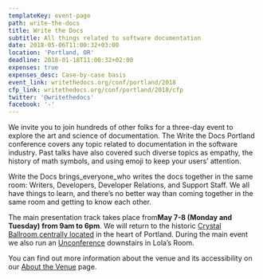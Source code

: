 ```yaml
---
templateKey: event-page
path: write-the-docs
title: Write the Docs
subtitle: All things related to software documentation
date: 2018-05-06T11:00:32+03:00
location: 'Portland, OR'
deadline: 2018-01-18T11:00:32+02:00
expenses: true
expenses_desc: Case-by-case basis
event_link: writethedocs.org/conf/portland/2018
cfp_link: writethedocs.org/conf/portland/2018/cfp
twitter: '@writethedocs'
facebook: '-'
---
```

We invite you to join hundreds of other folks for a three-day event to explore the art and science of documentation. The Write the Docs Portland conference covers any topic related to documentation in the software industry. Past talks have also covered such diverse topics as empathy, the history of math symbols, and using emoji to keep your users’ attention.

Write the Docs brings_everyone_who writes the docs together in the same room: Writers, Developers, Developer Relations, and Support Staff. We all have things to learn, and there’s no better way than coming together in the same room and getting to know each other.

The main presentation track takes place from**May 7-8 (Monday and Tuesday) from 9am to 6pm**. We will return to the historic [Crystal Ballroom](http://www.mcmenamins.com/CrystalBallroom),[centrally located](http://goo.gl/maps/D2WrJ) in the heart of Portland. During the main event we also run an [Unconference](http://www.writethedocs.org/conf/portland/2018/unconference/) downstairs in Lola’s Room.

You can find out more information about the venue and its accessibility on our [About the Venue](http://www.writethedocs.org/conf/portland/2018/venue/) page.
